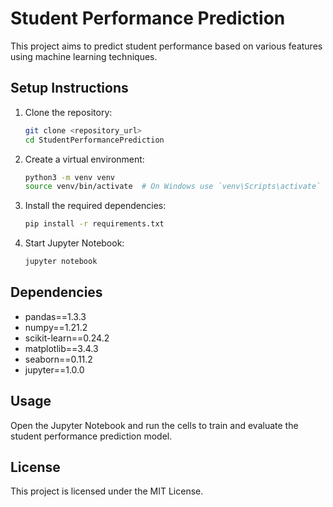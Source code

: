 # Student Performance Prediction

This project aims to predict student performance based on various features using machine learning
techniques.

## Setup Instructions

1. Clone the repository:

   ```sh
   git clone <repository_url>
   cd StudentPerformancePrediction
   ```

2. Create a virtual environment:

   ```sh
   python3 -m venv venv
   source venv/bin/activate  # On Windows use `venv\Scripts\activate`
   ```

3. Install the required dependencies:

   ```sh
   pip install -r requirements.txt
   ```

4. Start Jupyter Notebook:
   ```sh
   jupyter notebook
   ```

## Dependencies

- pandas==1.3.3
- numpy==1.21.2
- scikit-learn==0.24.2
- matplotlib==3.4.3
- seaborn==0.11.2
- jupyter==1.0.0

## Usage

Open the Jupyter Notebook and run the cells to train and evaluate the student performance prediction
model.

## License

This project is licensed under the MIT License.
